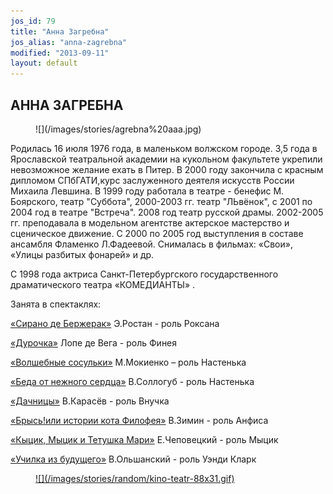 ```yaml
---
jos_id: 79
title: "Анна Загребна"
jos_alias: "anna-zagrebna"
modified: "2013-09-11"
layout: default
---
```


## АННА ЗАГРЕБНА

<figure>
![](/images/stories/agrebna%20aaa.jpg)
</figure>

Родилась 16 июля 1976 года, в маленьком волжском городе. 3,5 года в Ярославской театральной академии на кукольном факультете укрепили невозможное желание ехать в Питер. В 2000 году закончила с красным дипломом СПбГАТИ,курс заслуженного деятеля искусств России Михаила Левшина. В 1999 году работала в театре - бенефис М. Боярского, театр "Суббота", 2000-2003 гг. театр "ЛЬвёнок", с 2001 по 2004 год в театре "Встреча". 2008 год театр русской драмы. 2002-2005 гг. преподавала в модельном агентстве актерское мастерство и сценическое движение. С 2000 по 2005 год выступления в составе ансамбля Фламенко Л.Фадеевой. Снималась в фильмах: «Свои», «Улицы разбитых фонарей» и др.

С 1998 года актриса Санкт-Петербургского государственного драматического театра «КОМЕДИАНТЫ» .

Занята в спектаклях:

[«Сирано де Бержерак»](60-sirano-de-bergerak.html) Э.Ростан - роль Роксана

[«Дурочка»](44-dyrochka.html) Лопе де Вега - роль Финея

[«Волшебные сосульки»](75-volshebnie-sosulki.html) М.Мокиенко – роль Настенька

[«Беда от нежного сердца»](39-beda-ot-neghnogo-serdca.html) В.Соллогуб - роль Настенька

[«Дачницы»](43-dachnici.html) В.Карасёв - роль Внучка

[«Брысь!или истории кота Филофея»](40-bris-ili-istoria-kota-filifeia.html) В.Зимин - роль Анфиса

[«Кыцик, Мыцик и Тетушка Мари»](76-kicik-micik-i-mari.html) Е.Чеповецкий - роль Мыцик

[«Училк](90-ychilka.html)[а из будущего»](90-ychilka.html) В.Ольшанский - роль Уэнди Кларк

<figure><a href="http://www.kino-teatr.ru/kino/acter/w/ros/8276/bio/">
![](/images/stories/random/kino-teatr-88x31.gif)
</a></figure>

